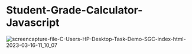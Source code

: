 # Student-Grade-Calculator-Javascript

![screencapture-file-C-Users-HP-Desktop-Task-Demo-SGC-index-html-2023-03-16-11_10_07](https://user-images.githubusercontent.com/121854997/225525206-62e29060-9020-4031-a9d1-39fea24acf01.png)
